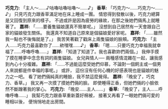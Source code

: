 **巧克力:** 「主人～……♪咕嚕咕嚕咕嚕～……♪」
**香草:** 「巧克力～……巧克力～……♪」
只見巧克力跟香草滿足地在床上睡成一團。
情慾得到發散以後，巧克力總算是又回復到原來的樣子。
不過或許是因為疲勞的緣故，在那之後她們倆馬上就睡著了。
**嘉祥:** 「……要養隻貓娘還真不簡單呢。」
沒想到自己居然有一天會跟自己家的貓娘發生關係。
我還真不知道自己原來是個貓娘愛好家呢。
**嘉祥:** 「……雖然我一點也不後悔就是了。」
我苦笑著戳了戳床上兩隻貓娘的臉頰。
**巧克力:** 「主人……巧克力最喜歡你了……欸嘿嘿……♪」
**香草:** 「嗯……只要巧克力幸福我就幸福了……呼嚕呼嚕……」
**嘉祥:** 「知道了知道了。我也喜歡妳們兩個。」
我伸手摸了摸在睡夢中念念有詞的兩隻貓娘。
女兒與情人──
兩種感情混雜在一起，讓我感到內心十分複雜。
**嘉祥:** 「……不過能這麼受她們仰慕，不論對一個飼主或一個男人來說都是件幸福的事呢。」
或許，
這份沒有任何心機的好感表現也是貓娘的魅力之一吧。
看了她們倆純真的睡臉，我不禁這麼覺得。
**嘉祥:** 「晚安了，巧克力、香草。」
我又再一次摸了摸她們倆的臉。
即使睡得正香，但她們倆的小臉依然不斷蹭著我的掌心。
**巧克力:** 「晚安……主人……」
**香草:** 「晚安了，主人……呼嚕呼嚕……」
我幫巧克力跟香草重新蓋好棉被，
接著又再看了一眼她們倆可愛的睡相以後，
便悄悄地走出房間。
